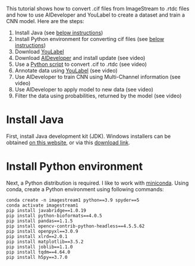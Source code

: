 This tutorial shows how to convert .cif files from ImageStream to .rtdc files and
how to use AIDeveloper and YouLabel to create a dataset and train a CNN model.
Here are the steps:

1. Install Java (see [below instructions](#install-java))
2. Install Python environment for converting cif files (see [below instructions](#install-python-environment))
3. Download [YouLabel](https://github.com/maikherbig/YouLabel/releases)
4. Download [AIDeveloper](https://github.com/maikherbig/AIDeveloper/releases) and install update (see video)
5. Use a [Python script](https://github.com/maikherbig/AIDeveloper/blob/master/Tutorial%20ImageStream/cif_to_rtdc_v06.py) to convert .cif to .rtdc (see video)
6. Annotate data using [YouLabel](https://github.com/maikherbig/YouLabel/releases) (see video)
7. Use AIDeveloper to train CNN using Multi-Channel information (see video)
8. Use AIDeveloper to apply model to new data (see video)
9. Filter the data using probabilities, returned by the model (see video)


# Install Java   
First, install Java development kit (JDK). Windows installers can be obtained [on this website](https://www.oracle.com/java/technologies/downloads/#jdk18-windows), or via this [download link](https://download.oracle.com/java/18/latest/jdk-18_windows-x64_bin.exe).  
# Install Python environment  
Next, a Python distribution is required. I like to work with [miniconda](https://docs.conda.io/en/latest/miniconda.html). 
Using conda, create a Python environment using following commands:
```
conda create -n imagestream1 python==3.9 spyder==5
conda activate imagestream1
pip install javabridge==1.0.19
pip install python-bioformats==4.0.5
pip install pandas==1.1.5
pip install opencv-contrib-python-headless==4.5.5.62
pip install openpyxl==3.0.9
pip install xlrd==2.0.1
pip install matplotlib==3.5.2
pip install joblib==1.1.0
pip install tqdm==4.64.0
pip install h5py==3.7.0  
```
